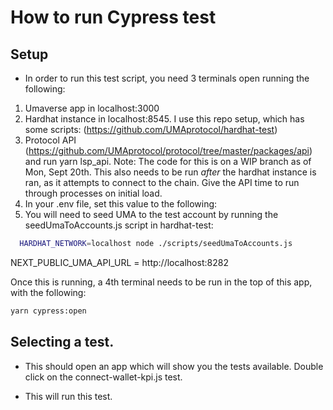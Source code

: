 # How to run Cypress test

## Setup

- In order to run this test script, you need 3 terminals open running the following:

1) Umaverse app in localhost:3000 
2) Hardhat instance in localhost:8545. I use this repo setup, which has some scripts: (https://github.com/UMAprotocol/hardhat-test) 
3) Protocol API (https://github.com/UMAprotocol/protocol/tree/master/packages/api) and run yarn lsp_api. Note: The code for this is on a WIP branch as of Mon, Sept 20th. This also needs to be run *after* the hardhat instance is ran, as it attempts to connect to the chain. Give the API time to run through processes on initial load.
4) In your .env file, set this value to the following:
5) You will need to seed UMA to the test account by running the seedUmaToAccounts.js script in hardhat-test:

``` sh
  HARDHAT_NETWORK=localhost node ./scripts/seedUmaToAccounts.js
```

NEXT_PUBLIC_UMA_API_URL = http://localhost:8282

Once this is running, a 4th terminal needs to be run in the top of this app, with the following:

```sh
yarn cypress:open
```

## Selecting a test.

- This should open an app which will show you the tests available. Double click on the connect-wallet-kpi.js test.

- This will run this test.
